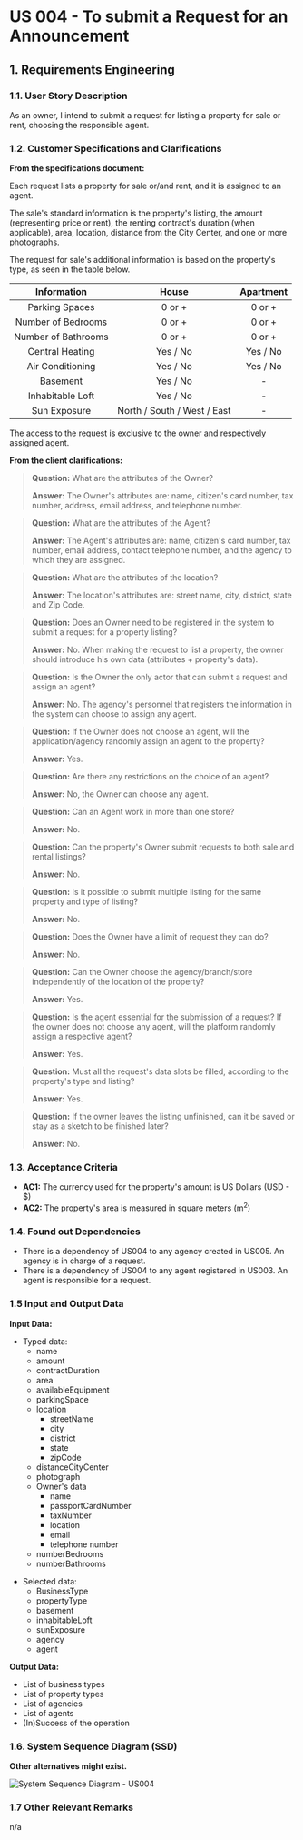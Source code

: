 # US 004 - To submit a Request for an Announcement

## 1. Requirements Engineering

### 1.1. User Story Description

As an owner, I intend to submit a request for listing a property for sale or rent, choosing the responsible agent.

### 1.2. Customer Specifications and Clarifications

**From the specifications document:**

Each request lists a property for sale or/and rent, and it is assigned to an agent.

The sale's standard information is the property's listing, the amount (representing price or rent), the renting contract's duration (when
applicable),
area, location, distance from the City Center, and one or more photographs.

The request for sale's additional information is based on the property's type, as seen in the table below.

|     Information     |            House            | Apartment |
|:-------------------:|:---------------------------:|:---------:|
|   Parking Spaces    |           0 or +            |  0 or +   |
| Number of Bedrooms  |           0 or +            |  0 or +   |
| Number of Bathrooms |           0 or +            |  0 or +   |
|   Central Heating   |          Yes / No           | Yes / No  |
|  Air Conditioning   |          Yes / No           | Yes / No  |
|      Basement       |          Yes / No           |     -     |
|  Inhabitable Loft   |          Yes / No           |     -     |
|    Sun Exposure     | North / South / West / East |     -     |

The access to the request is exclusive to the owner and respectively assigned agent.

**From the client clarifications:**

> **Question:** What are the attributes of the Owner?
>
> **Answer:**  The Owner's attributes are: name, citizen's card number, tax number, address, email address, and
> telephone number.


> **Question:** What are the attributes of the Agent?
>
> **Answer:**  The Agent's attributes are: name, citizen's card number, tax number, email address, contact telephone
> number, and the agency to which they are assigned.


> **Question:** What are the attributes of the location?
>
> **Answer:**  The location's attributes are: street name, city, district, state and Zip Code.


> **Question:** Does an Owner need to be registered in the system to submit a request for a property listing?
>
> **Answer:**  No. When making the request to list a property, the owner should introduce his own data (attributes +
> property's data).


> **Question:** Is the Owner the only actor that can submit a request and assign an agent?
>
> **Answer:**  No. The agency's personnel that registers the information in the system can choose to assign any agent.


> **Question:** If the Owner does not choose an agent, will the application/agency randomly assign an agent to the
> property?
>
> **Answer:**  Yes.


> **Question:** Are there any restrictions on the choice of an agent?
>
> **Answer:**  No, the Owner can choose any agent.


> **Question:** Can an Agent work in more than one store?
>
> **Answer:** No.


> **Question:** Can the property's Owner submit requests to both sale and rental listings?
>
> **Answer:** No.


> **Question:** Is it possible to submit multiple listing for the same property and type of listing?
>
> **Answer:** No.


> **Question:** Does the Owner have a limit of request they can do?
>
> **Answer:** No.


> **Question:** Can the Owner choose the agency/branch/store independently of the location of the property?
>
> **Answer:** Yes.


> **Question:** Is the agent essential for the submission of a request? If the owner does not choose any agent, will the
> platform randomly assign a respective agent?
>
> **Answer:** Yes.


> **Question:** Must all the request's data slots be filled, according to the property's type and listing?
>
> **Answer:** Yes.


> **Question:** If the owner leaves the listing unfinished, can it be saved or stay as a sketch to be finished later?
>
> **Answer:** No.

### 1.3. Acceptance Criteria

* **AC1:** The currency used for the property's amount is US Dollars (USD - $)
* **AC2:** The property's area is measured in square meters (m<sup>2</sup>)

### 1.4. Found out Dependencies

* There is a dependency of US004 to any agency created in US005. An agency is in charge of a request.
* There is a dependency of US004 to any agent registered in US003. An agent is responsible for a request.

### 1.5 Input and Output Data

**Input Data:**
<p>

* Typed data:
    * name
    * amount
    * contractDuration
    * area
    * availableEquipment
    * parkingSpace
    * location
        * streetName
        * city
        * district
        * state
        * zipCode
    * distanceCityCenter
    * photograph
    * Owner's data
        * name
        * passportCardNumber
        * taxNumber
        * location
        * email
        * telephone number
    * numberBedrooms
    * numberBathrooms

</p>
<p>

* Selected data:
    * BusinessType
    * propertyType
    * basement
    * inhabitableLoft
    * sunExposure
    * agency
    * agent

</p>

**Output Data:**

* List of business types
* List of property types
* List of agencies
* List of agents
* (In)Success of the operation

### 1.6. System Sequence Diagram (SSD)

**Other alternatives might exist.**

![System Sequence Diagram - US004](svg/us004-system-sequence-diagram.svg)

### 1.7 Other Relevant Remarks

n/a